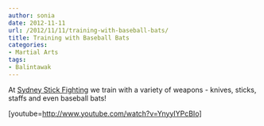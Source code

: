 ```yaml
---
author: sonia
date: 2012-11-11
url: /2012/11/11/training-with-baseball-bats/
title: Training with Baseball Bats
categories:
- Martial Arts
tags:
- Balintawak
---
```


At [Sydney Stick Fighting](http://www.meetup.com/sydney-stick-fighting) we train with a variety of weapons - knives, sticks, staffs and even baseball bats!

<!--more-->

[youtube=http://www.youtube.com/watch?v=YnyyIYPcBIo]



